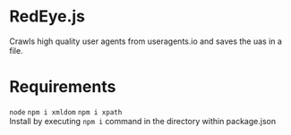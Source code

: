 # RedEye.js
Crawls high quality user agents from useragents.io and saves the uas in a file.

# Requirements
``node``
``npm i xmldom``
``npm i xpath``
<br>
Install by executing ``npm i`` command in the directory within package.json
